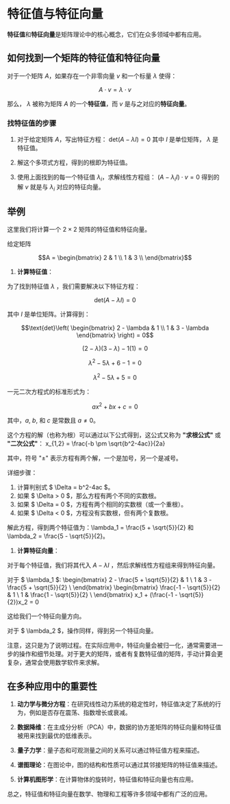 # 特征值与特征向量

**特征值**和**特征向量**是矩阵理论中的核心概念，它们在众多领域中都有应用。

## 如何找到一个矩阵的特征值和特征向量

对于一个矩阵 $A$，如果存在一个非零向量 $v$ 和一个标量 $\lambda$ 使得：

```math
A \cdot v = \lambda \cdot v
```

那么， $\lambda$ 被称为矩阵 $A$ 的一个**特征值**，而 $v$ 是与之对应的**特征向量**。

### 找特征值的步骤

1. 对于给定矩阵 $A$，写出特征方程： $\text{det}(A - \lambda I) = 0$ 其中 $I$ 是单位矩阵， $\lambda$ 是特征值。

2. 解这个多项式方程，得到的根即为特征值。

3. 使用上面找到的每一个特征值 $\lambda_i$，求解线性方程组： $(A - \lambda_i I) \cdot v = 0$ 得到的解 $v$ 就是与 $\lambda_i$ 对应的特征向量。

## 举例

这里我们将计算一个 $2 \times 2$ 矩阵的特征值和特征向量。

给定矩阵

```math
A = \begin{bmatrix} 2 & 1 \\ 1 & 3 \\ \end{bmatrix}
```

1. **计算特征值**：

为了找到特征值 $\lambda$ ，我们需要解决以下特征方程：

$$\text{det}(A - \lambda I) = 0$$

其中 $I$ 是单位矩阵。计算得到：

```math
\text{det}\left( \begin{bmatrix}
2 - \lambda & 1 \\
1 & 3 - \lambda
\end{bmatrix} \right) = 0
```

```math
(2 - \lambda)(3 - \lambda) - 1(1) = 0
```

```math
\lambda^2 - 5\lambda + 6 - 1 = 0
```

```math
\lambda^2 - 5\lambda + 5 = 0
```

一元二次方程式的标准形式为：

$$ax^2 + bx + c = 0$$

其中，$a$, $b$, 和 $c$ 是常数且 $a \neq 0$。

这个方程的解（也称为根）可以通过以下公式得到，这公式又称为 **"求根公式"** 或 **"二次公式"**：
x_{1,2} = \frac{-b \pm \sqrt{b^2-4ac}}{2a}

其中，符号 "±" 表示方程有两个解，一个是加号，另一个是减号。

详细步骤：
1. 计算判别式 $ \Delta = b^2-4ac $。
2. 如果 $ \Delta > 0 $，那么方程有两个不同的实数根。
3. 如果 $ \Delta = 0 $，方程有两个相同的实数根（或一个重根）。
4. 如果 $ \Delta < 0 $，方程没有实数根，但有两个复数根。

解此方程，得到两个特征值为：\lambda_1 = \frac{5 + \sqrt{5}}{2} 和 \lambda_2 = \frac{5 - \sqrt{5}}{2}。

1. **计算特征向量**：

对于每个特征值，我们将其代入 $A - \lambda I$ ，然后求解线性方程组来得到特征向量。

对于 $ \lambda_1 $:
\begin{bmatrix}
2 - \frac{5 + \sqrt{5}}{2} & 1 \\
1 & 3 - \frac{5 + \sqrt{5}}{2} \\
\end{bmatrix}
\begin{bmatrix}
\frac{-1 - \sqrt{5}}{2} & 1 \\
1 & \frac{1 - \sqrt{5}}{2} \\
\end{bmatrix}
x_1 + (\frac{-1 - \sqrt{5}}{2})x_2 = 0

这给我们一个特征向量方向。

对于 $ \lambda_2 $，操作同样，得到另一个特征向量。

注意，这只是为了说明过程。在实际应用中，特征向量会被归一化，通常需要进一步的操作和细节处理。对于更大的矩阵，或者有复数特征值的矩阵，手动计算会更复杂，通常会使用数学软件来求解。

## 在多种应用中的重要性

1. **动力学与微分方程**：在研究线性动力系统的稳定性时，特征值决定了系统的行为，例如是否存在震荡、指数增长或衰减。

2. **数据降维**：在主成分分析（PCA）中，数据的协方差矩阵的特征向量和特征值被用来找到最优的低维表示。

3. **量子力学**：量子态和可观测量之间的关系可以通过特征值方程来描述。

4. **谱图理论**：在图论中，图的结构和性质可以通过其邻接矩阵的特征值来描述。

5. **计算机图形学**：在计算物体的旋转时，特征值和特征向量也有应用。

总之，特征值和特征向量在数学、物理和工程等许多领域中都有广泛的应用。
